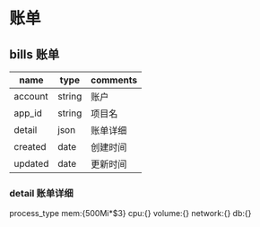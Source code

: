 # 账单

## bills 账单
name                |type   |comments
--------------------|-------|---------------------------------------------------
account             |string |账户
app_id              |string |项目名
detail              |json   |账单详细
created             |date   |创建时间
updated             |date   |更新时间

### detail 账单详细

process_type
mem:{500Mi*$3}
cpu:{}
volume:{}
network:{}
db:{}